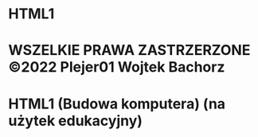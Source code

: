 # HTML1
# WSZELKIE PRAWA ZASTRZERZONE ©2022 Plejer01 Wojtek Bachorz 
# HTML1 (Budowa komputera) (na użytek edukacyjny)
